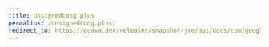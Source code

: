 ```yaml
---
title: UnsignedLong.plus
permalink: /UnsignedLong.plus/
redirect_to: https://guava.dev/releases/snapshot-jre/api/docs/com/google/common/primitives/UnsignedLong.html#plus-com.google.common.primitives.UnsignedLong-
---
```

